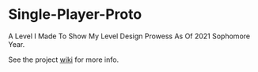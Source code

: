 # Single-Player-Proto
A Level I Made To Show My Level Design Prowess As Of 2021 Sophomore Year.

See the project [wiki](https://github.com/marpl6967/Single-Player-Proto/wiki) for more info.
